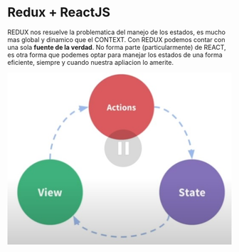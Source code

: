 # Redux + ReactJS

REDUX nos resuelve la problematica del manejo de los estados, es mucho mas global y dinamico que el CONTEXT. Con REDUX podemos contar con una sola **fuente de la verdad**.
No forma parte (particularmente) de REACT, es otra forma que podemes optar para manejar los estados de una forma eficiente, siempre y cuando nuestra apliacion lo amerite. 

![example image](./src/assets/redux.jpg)